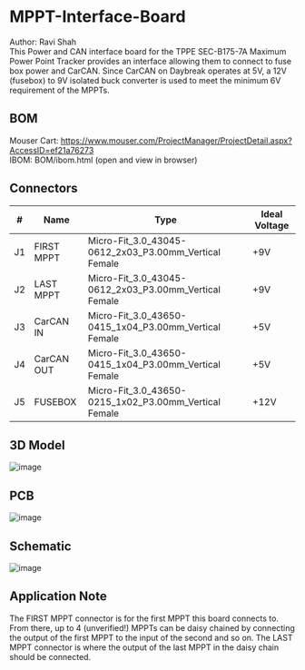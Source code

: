 # MPPT-Interface-Board
Author: Ravi Shah  
This Power and CAN interface board for the TPPE SEC-B175-7A Maximum Power Point Tracker provides an interface allowing them to connect to fuse box power and CarCAN. Since CarCAN on Daybreak operates at 5V, a 12V (fusebox) to 9V isolated buck converter is used to meet the minimum 6V requirement of the MPPTs.
## BOM
Mouser Cart: https://www.mouser.com/ProjectManager/ProjectDetail.aspx?AccessID=ef21a76273  
IBOM: BOM/ibom.html (open and view in browser)
## Connectors
| # | Name | Type | Ideal Voltage |
| - | - | - | - |
| J1  | FIRST MPPT | Micro-Fit_3.0_43045-0612_2x03_P3.00mm_Vertical Female | +9V |
| J2  | LAST MPPT | Micro-Fit_3.0_43045-0612_2x03_P3.00mm_Vertical Female | +9V |
| J3  | CarCAN IN | Micro-Fit_3.0_43650-0415_1x04_P3.00mm_Vertical Female | +5V |
| J4  | CarCAN OUT | Micro-Fit_3.0_43650-0415_1x04_P3.00mm_Vertical Female | +5V |
| J5  | FUSEBOX | Micro-Fit_3.0_43650-0215_1x02_P3.00mm_Vertical Female | +12V |
## 3D Model
![image](https://github.com/user-attachments/assets/b9f51563-b8e6-491c-8bcf-144f7e9c13bb)
## PCB
![image](https://github.com/user-attachments/assets/4565632e-ae53-46b6-96fe-2774cdfd52b4)
## Schematic
![image](https://github.com/user-attachments/assets/490e2959-f3a6-40f2-a834-77bac7a0ffe5)
## Application Note
The FIRST MPPT connector is for the first MPPT this board connects to. From there, up to 4 (unverified!) MPPTs can be daisy chained by connecting the output of the first MPPT to the input of the second and so on. The LAST MPPT connector is where the output of the last MPPT in the daisy chain should be connected.
